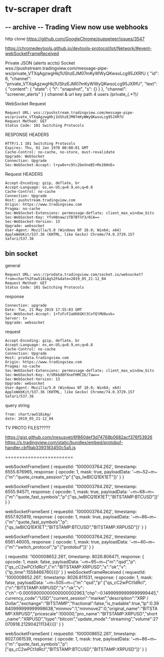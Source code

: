 # tv-scraper draft

-- archive -- 
Trading View now use webhooks
----

http clone
https://github.com/GoogleChrome/puppeteer/issues/3547

https://chromedevtools.github.io/devtools-protocol/tot/Network/#event-webSocketFrameReceived

Private JSON (alerts accts) Socket
  wss://pushstream.tradingview.com/message-pipe-ws/private_VTXqAgzwgHkj1UShzEJM07mKyWWyQKwsoLcg95JXRfU
  { "id": 6, "channel": "private_VTXqAgzwgHkj1UShzEJM07mKyWWyQKwsoLcg95JXRfU", "text": { "content": { "state": { "t": "snapshot", "s": {} } }, "channel": "screener_alerts" } }
  channel & url key path 4 users /private_(.*?)/


WebSocket Request
```
Request URL: wss://pushstream.tradingview.com/message-pipe-ws/private_VTXqAgzwgHkj1UShzEJM07mKyWWyQKwsoLcg95JXRfU
Request Method: GET
Status Code: 101 Switching Protocols
```

RESPONSE HEADERS
```
HTTP/1.1 101 Switching Protocols
Expires: Thu, 01 Jan 1970 00:00:01 GMT
Cache-Control: no-cache, no-store, must-revalidate
Upgrade: WebSocket
Connection: Upgrade
Sec-WebSocket-Accept: l+yw0v+c9tc2beVneBI+Mx26HnE=
```

Request HEADERS
```
Accept-Encoding: gzip, deflate, br
Accept-Language: es,en-US;q=0.9,en;q=0.8
Cache-Control: no-cache
Connection: Upgrade
Host: pushstream.tradingview.com
Origin: https://www.tradingview.com
Pragma: no-cache
Sec-WebSocket-Extensions: permessage-deflate; client_max_window_bits
Sec-WebSocket-Key: YfvH8naw/zTB7BTnY3/6CA==
Sec-WebSocket-Version: 13
Upgrade: websocket
User-Agent: Mozilla/5.0 (Windows NT 10.0; Win64; x64) AppleWebKit/537.36 (KHTML, like Gecko) Chrome/74.0.3729.157 Safari/537.36
```

bin socket
------------------------------------------
general
```
Request URL: wss://prodata.tradingview.com/socket.io/websocket?from=chart%2Faw518iAg%2F&date=2019_05_21-12_04
Request Method: GET
Status Code: 101 Switching Protocols
```
response
```
Connection: upgrade
Date: Tue, 21 May 2019 17:55:03 GMT
Sec-WebSocket-Accept: 1+TzFcF2aUHXGKt3CofQlMU8usk=
Server: tv
Upgrade: websocket
```
request
```
Accept-Encoding: gzip, deflate, br
Accept-Language: es,en-US;q=0.9,en;q=0.8
Cache-Control: no-cache
Connection: Upgrade
Host: prodata.tradingview.com
Origin: https://www.tradingview.com
Pragma: no-cache
Sec-WebSocket-Extensions: permessage-deflate; client_max_window_bits
Sec-WebSocket-Key: V/VRkbd8FXneFHMCIK/7aw==
Sec-WebSocket-Version: 13
Upgrade: websocket
User-Agent: Mozilla/5.0 (Windows NT 10.0; Win64; x64) AppleWebKit/537.36 (KHTML, like Gecko) Chrome/74.0.3729.157 Safari/537.36
```
query string
```
from: chart/aw518iAg/
date: 2019_05_21-12_04
```


TV PROTO FILES?????

https://gist.github.com/inesusvet/6f860def3d74768b0682acf376f53926
https://s.tradingview.com/static/bundles/embed/protobuf-handler.cbf9ab3393183450c5a5.js

========================

webSocketFrameSent
 { requestId: '1000003764.262',
  timestamp: 6555.676965,
  response:
   { opcode: 1,
     mask: true,
     payloadData:
      '~m~52~m~{"m":"quote_create_session","p":["qs_lwBlCQ1EK1ET"]}' } }


webSocketFrameSent
 { requestId: '1000003764.262',
  timestamp: 6555.94571,
  response:
   { opcode: 1,
     mask: true,
     payloadData:
      '~m~68~m~{"m":"quote_fast_symbols","p":["qs_lwBlCQ1EK1ET","BITSTAMP:BTCUSD"]}' } }


webSocketFrameSent
 { requestId: '1000003764.262',
  timestamp: 6557.925819,
  response:
   { opcode: 1,
     mask: true,
     payloadData:
      '~m~86~m~{"m":"quote_fast_symbols","p":["qs_lwBlCQ1EK1ET","BITSTAMP:BTCUSD","BITSTAMP:XRPUSD"]}' } }

webSocketFrameSent
 { requestId: '1000003764.262',
  timestamp: 6561.46005,
  response:
   { opcode: 1,
     mask: true,
     payloadData: '~m~40~m~{"m":"switch_protocol","p":["protobuf"]}' } }      

 { requestId: '1000008652.261',
  timestamp: 8026.806471,
  response:
   { opcode: 1,
     mask: false,
     payloadData:
      '~m~95~m~{"m":"qsd","p":["qs_cC2wPCt1dRcI",{"n":"BITSTAMP:XRPUSD","s":"ok","v":{"lp_time":1558466760}}]}' } }
webSocketFrameReceived 
 { requestId: '1000008652.261',
  timestamp: 8026.811531,
  response:
   { opcode: 1,
     mask: false,
     payloadData:
      '~m~505~m~{"m":"qsd","p":["qs_cC2wPCt1dRcI",{"n":"BITSTAMP:XRPUSD","s":"ok","v":{"ch":-0.00059000000000000002963,"chp":-0.14999999999999999445,"currency_code":"USD","current_session":"market","description":"XRP / Dollar","exchange":"BITSTAMP","fractional":false,"is_tradable":true,"lp":0.39840999999999998638,"minmov":1,"minmove2":0,"original_name":"BITSTAMP:XRPUSD","pricescale":100000,"pro_name":"BITSTAMP:XRPUSD","short_name":"XRPUSD","type":"bitcoin","update_mode":"streaming","volume":27070918.212904211134}}]}' } }


webSocketFrameSent 
 { requestId: '1000008652.261',
  timestamp: 8027.061539,
  response:
   { opcode: 1,
     mask: true,
     payloadData:
      '~m~86~m~{"m":"quote_fast_symbols","p":["qs_cC2wPCt1dRcI","BITSTAMP:BTCUSD","BITSTAMP:XRPUSD"]}' } }